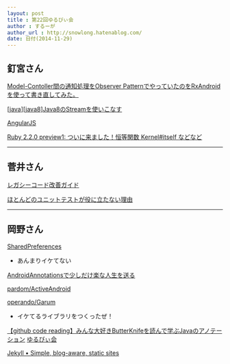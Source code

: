 ```yaml
---
layout: post
title : 第22回ゆるびぃ会
author : するーが
author_url : http://snowlong.hatenablog.com/
date: 日付(2014-11-29)
---
```


## 釘宮さん
[Model-Contoller間の通知処理をObserver PatternでやっていたのをRxAndroidを使って書き直してみた。](http://qiita.com/kgmyshin/items/fdf3a5879cc99bfa9955)


[[java][java8]Java8のStreamを使いこなす ](http://d.hatena.ne.jp/nowokay/20130504)

[AngularJS](https://angularjs.org/)

[Ruby 2.2.0 preview1: ついに来ました！恒等関数 Kernel#itself などなど](http://www.techscore.com/blog/2014/09/29/ruby-2-2-0-preview1-%E3%81%A4%E3%81%84%E3%81%AB%E6%9D%A5%E3%81%BE%E3%81%97%E3%81%9F%EF%BC%81%E6%81%92%E7%AD%89%E9%96%A2%E6%95%B0-kernelitself-%E3%81%AA%E3%81%A9%E3%81%AA%E3%81%A9/)

---
## 菅井さん
[レガシーコード改善ガイド](http://www.amazon.co.jp/dp/4798116831/)

[ほとんどのユニットテストが役に立たない理由](http://www.rbcs-us.com/documents/Why-Most-Unit-Testing-is-Waste.pdf)


---
## 岡野さん
[SharedPreferences](http://developer.android.com/reference/android/content/SharedPreferences.html)

- あんまりイケてない

[AndroidAnnotationsで少しだけ楽な人生を送る](http://hack.sonix.asia/archives/148)

[pardom/ActiveAndroid](https://github.com/pardom/ActiveAndroid)

[operando/Garum](https://github.com/operando/Garum)

- イケてるライブラリをつくったぜ！

[【github code reading】みんな大好きButterKnifeを読んで学ぶJavaのアノテーション](http://qiita.com/kgmyshin/items/7713a07da86fafec056e)
[ゆるびぃ会](http://yuruby.github.io/)

[Jekyll • Simple, blog-aware, static sites](http://jekyllrb.com/)